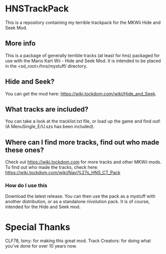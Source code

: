 # HNSTrackPack
This is a repository containing my terrible trackpack for the MKWii Hide and Seek Mod.

## More info
This is a package of generally terrible tracks (at least for hns) packaged for use with the Mario Kart Wii - Hide and Seek Mod.
It is intended to be placed in the <sd_root>/hns/mystuff/ directory.

## Hide and Seek?
You can get the mod here: https://wiki.tockdom.com/wiki/Hide_and_Seek.

## What tracks are included?
You can take a look at the tracklist.txt file, or load up the game and find out!
(A MenuSingle_E/U.szs has been included).

## Where can I find more tracks, find out who made these ones?
Check out https://wiki.tockdom.com for more tracks and other MKWii mods.
To find out who made the tracks, check here: https://wiki.tockdom.com/wiki/Navi%27s_HNS_CT_Pack

### How do I use this
Download the latest release. You can then use the pack as a mystuff with another distribution, or as a standalone riivolution pack.
It is of course, intended for the Hide and Seek mod.

# Special Thanks
CLF78, Ismy: for making this great mod.
Track Creators: for doing what you've done for over 10 years now.
